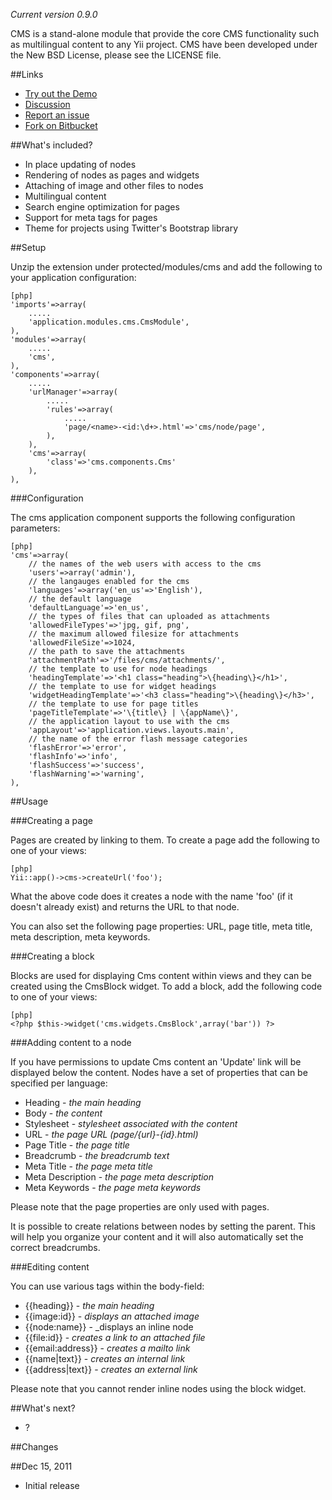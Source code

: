 _Current version 0.9.0_

CMS is a stand-alone module that provide the core CMS functionality such as multilingual content to any Yii project. CMS have been developed under the New BSD License, please see the LICENSE file.

##Links

* [Try out the Demo](http://www.cniska.net/cmsdemo)
* [Discussion](http://www.yiiframework.com/forum/index.php?/topic/26809-extension-nordcms)
* [Report an issue](https://bitbucket.org/NordLabs/nordcms/issues/new)
* [Fork on Bitbucket](https://bitbucket.org/NordLabs/nordcms)

##What's included?

* In place updating of nodes
* Rendering of nodes as pages and widgets
* Attaching of image and other files to nodes
* Multilingual content
* Search engine optimization for pages
* Support for meta tags for pages
* Theme for projects using Twitter's Bootstrap library

##Setup

Unzip the extension under protected/modules/cms and add the following to your application configuration:

~~~
[php]
'imports'=>array(
	.....
	'application.modules.cms.CmsModule',
),
'modules'=>array(
	.....
	'cms',
),
'components'=>array(
	.....
	'urlManager'=>array(
		.....
		'rules'=>array(
			.....
			'page/<name>-<id:\d+>.html'=>'cms/node/page',
		),
	),
	'cms'=>array(
		'class'=>'cms.components.Cms'
	),
),
~~~

###Configuration

The cms application component supports the following configuration parameters:
~~~
[php]
'cms'=>array(
	// the names of the web users with access to the cms
	'users'=>array('admin'),
	// the langauges enabled for the cms
	'languages'=>array('en_us'=>'English'),
	// the default language
	'defaultLanguage'=>'en_us',
	// the types of files that can uploaded as attachments
	'allowedFileTypes'=>'jpg, gif, png',
	// the maximum allowed filesize for attachments
	'allowedFileSize'=>1024,
	// the path to save the attachments
	'attachmentPath'=>'/files/cms/attachments/',
	// the template to use for node headings
	'headingTemplate'=>'<h1 class="heading">\{heading\}</h1>',
	// the template to use for widget headings
	'widgetHeadingTemplate'=>'<h3 class="heading">\{heading\}</h3>',
	// the template to use for page titles
	'pageTitleTemplate'=>'\{title\} | \{appName\}',
	// the application layout to use with the cms
	'appLayout'=>'application.views.layouts.main',
	// the name of the error flash message categories
	'flashError'=>'error',
	'flashInfo'=>'info',
	'flashSuccess'=>'success',
	'flashWarning'=>'warning',
),
~~~

##Usage

###Creating a page

Pages are created by linking to them. To create a page add the following to one of your views:

~~~
[php]
Yii::app()->cms->createUrl('foo');
~~~

What the above code does it creates a node with the name 'foo' (if it doesn't already exist) and returns the URL to that node.

You can also set the following page properties: URL, page title, meta title, meta description, meta keywords.

###Creating a block

Blocks are used for displaying Cms content within views and they can be created using the CmsBlock widget. To add a block, add the following code to one of your views:

~~~
[php]
<?php $this->widget('cms.widgets.CmsBlock',array('bar')) ?>
~~~

###Adding content to a node

If you have permissions to update Cms content an 'Update' link will be displayed below the content. Nodes have a set of properties that can be specified per language:

* Heading - _the main heading_
* Body - _the content_
* Stylesheet - _stylesheet associated with the content_
* URL - _the page URL (page/{url}-{id}.html)_
* Page Title - _the page title_
* Breadcrumb - _the breadcrumb text_
* Meta Title - _the page meta title_
* Meta Description - _the page meta description_
* Meta Keywords - _the page meta keywords_

Please note that the page properties are only used with pages.

It is possible to create relations between nodes by setting the parent. This will help you organize your content and it will also automatically set the correct breadcrumbs.

###Editing content

You can use various tags within the body-field:

* {{heading}} - _the main heading_
* {{image:id}} - _displays an attached image_
* {{node:name}} - _displays an inline node
* {{file:id}} - _creates a link to an attached file_
* {{email:address}} - _creates a mailto link_
* {{name|text}} - _creates an internal link_
* {{address|text}} - _creates an external link_

Please note that you cannot render inline nodes using the block widget.

##What's next?

* ?

##Changes

##Dec 15, 2011
* Initial release